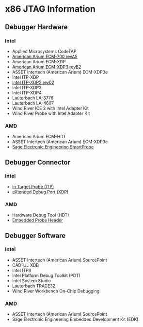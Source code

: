 # x86 JTAG Information

## Debugger Hardware
### Intel
* Applied Microsystems CodeTAP
* [American Arium ECM-700 revA5](https://github.com/Necrosys/x86-JTAG-Photos/blob/master/ECM-700/ECM-700_revA5.md)
* American Arium ECM-XDP
* [American Arium ECM-XDP3 revB2](https://github.com/Necrosys/x86-JTAG-Photos/blob/master/ECM-XDP3/ECM-XDP3_revB2.md)
* ASSET Intertech (American Arium) ECM-XDP3e
* Intel ITP-XDP
* [Intel ITP-XDP2 rev02](https://github.com/Necrosys/x86-JTAG-Photos/blob/master/ITP-XDP2/ITP-XDP2_rev02.md)
* Intel ITP-XDP3
* Intel ITP-XDP4
* Lauterbach LA-3776
* Lauterbach LA-4607
* Wind River ICE 2 with Intel Adapter Kit
* Wind River Probe with Intel Adapter Kit

### AMD
* American Arium ECM-HDT
* ASSET Intertech (American Arium) ECM-XDP3e
* [Sage Electronic Engineering SmartProbe](https://github.com/Necrosys/x86-JTAG-Photos/blob/master/SmartProbe/SmartProbe.md)

## Debugger Connector
### Intel
* [In Target Probe (ITP)](https://github.com/Necrosys/x86-JTAG-Photos/blob/master/Connectors/ITP.jpg)
* [eXtended Debug Port (XDP)](https://github.com/Necrosys/x86-JTAG-Photos/blob/master/Connectors/XDP.jpg)

### AMD
* Hardware Debug Tool (HDT)
* [Embedded Probe Header](https://github.com/Necrosys/x86-JTAG-Photos/blob/master/Connectors/EmbeddedProbeHeader.jpg)

## Debugger Software
### Intel
* ASSET Intertech (American Arium) SourcePoint
* CAD-UL XDB
* Intel ITPII
* Intel Platform Debug Toolkit (PDT)
* Intel System Studio
* Lauterbach TRACE32
* Wind River Workbench On-Chip Debugging 

### AMD
* ASSET Intertech (American Arium) SourcePoint
* Sage Electronic Engineering Embedded Development Kit (EDK)
